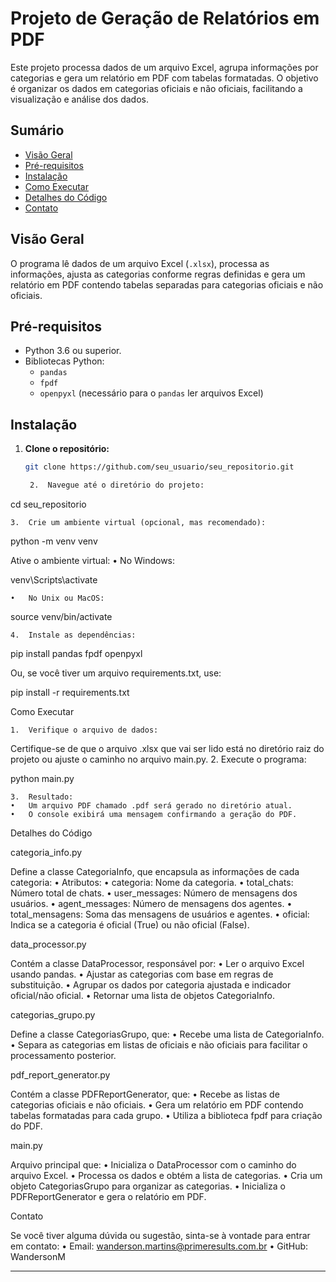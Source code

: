 # Projeto de Geração de Relatórios em PDF

Este projeto processa dados de um arquivo Excel, agrupa informações por categorias e gera um relatório em PDF com tabelas formatadas. O objetivo é organizar os dados em categorias oficiais e não oficiais, facilitando a visualização e análise dos dados.

## Sumário

- [Visão Geral](#visão-geral)
- [Pré-requisitos](#pré-requisitos)
- [Instalação](#instalação)
- [Como Executar](#como-executar)
- [Detalhes do Código](#detalhes-do-código)
- [Contato](#contato)

## Visão Geral

O programa lê dados de um arquivo Excel (`.xlsx`), processa as informações, ajusta as categorias conforme regras definidas e gera um relatório em PDF contendo tabelas separadas para categorias oficiais e não oficiais.



## Pré-requisitos

- Python 3.6 ou superior.
- Bibliotecas Python:
  - `pandas`
  - `fpdf`
  - `openpyxl` (necessário para o `pandas` ler arquivos Excel)

## Instalação

1. **Clone o repositório:**

   ```bash
   git clone https://github.com/seu_usuario/seu_repositorio.git

	2.	Navegue até o diretório do projeto:

cd seu_repositorio


	3.	Crie um ambiente virtual (opcional, mas recomendado):

python -m venv venv

Ative o ambiente virtual:
	•	No Windows:

venv\Scripts\activate


	•	No Unix ou MacOS:

source venv/bin/activate


	4.	Instale as dependências:

pip install pandas fpdf openpyxl

Ou, se você tiver um arquivo requirements.txt, use:

pip install -r requirements.txt



Como Executar

	1.	Verifique o arquivo de dados:
Certifique-se de que o arquivo .xlsx que vai ser lido está no diretório raiz do projeto ou ajuste o caminho no arquivo main.py.
	2.	Execute o programa:

python main.py


	3.	Resultado:
	•	Um arquivo PDF chamado .pdf será gerado no diretório atual.
	•	O console exibirá uma mensagem confirmando a geração do PDF.

Detalhes do Código

categoria_info.py

Define a classe CategoriaInfo, que encapsula as informações de cada categoria:
	•	Atributos:
	•	categoria: Nome da categoria.
	•	total_chats: Número total de chats.
	•	user_messages: Número de mensagens dos usuários.
	•	agent_messages: Número de mensagens dos agentes.
	•	total_mensagens: Soma das mensagens de usuários e agentes.
	•	oficial: Indica se a categoria é oficial (True) ou não oficial (False).

data_processor.py

Contém a classe DataProcessor, responsável por:
	•	Ler o arquivo Excel usando pandas.
	•	Ajustar as categorias com base em regras de substituição.
	•	Agrupar os dados por categoria ajustada e indicador oficial/não oficial.
	•	Retornar uma lista de objetos CategoriaInfo.

categorias_grupo.py

Define a classe CategoriasGrupo, que:
	•	Recebe uma lista de CategoriaInfo.
	•	Separa as categorias em listas de oficiais e não oficiais para facilitar o processamento posterior.

pdf_report_generator.py

Contém a classe PDFReportGenerator, que:
	•	Recebe as listas de categorias oficiais e não oficiais.
	•	Gera um relatório em PDF contendo tabelas formatadas para cada grupo.
	•	Utiliza a biblioteca fpdf para criação do PDF.

main.py

Arquivo principal que:
	•	Inicializa o DataProcessor com o caminho do arquivo Excel.
	•	Processa os dados e obtém a lista de categorias.
	•	Cria um objeto CategoriasGrupo para organizar as categorias.
	•	Inicializa o PDFReportGenerator e gera o relatório em PDF.

Contato

Se você tiver alguma dúvida ou sugestão, sinta-se à vontade para entrar em contato:
	•	Email: wanderson.martins@primeresults.com.br
	•	GitHub: WandersonM

---